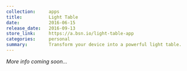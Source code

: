 ```yaml
---
collection:     apps
title:          Light Table
date:           2016-06-15
release_date:   2016-09-13
store_link:     https://a.bsn.io/light-table-app
categories:     personal
summary:        Transform your device into a powerful light table.
---
```


_More info coming soon…_

